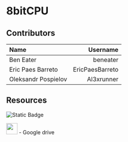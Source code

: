 # 8bitCPU
## Contributors
| Name | Username |
| :--- | ---: |
| Ben Eater | beneater |
| Eric Paes Barreto | EricPaesBarreto |
| Oleksandr Pospielov | Al3xrunner |

## Resources
![Static Badge](https://img.shields.io/badge/logo-javascript-blue?logo=googledrive)

<a href="https://drive.google.com/drive/folders/11IbSYdtCCtmHc5D7P9hTTaMxmuInLoOm?usp=sharing"><img style="width: 30px;" src="https://upload.wikimedia.org/wikipedia/commons/thumb/1/12/Google_Drive_icon_%282020%29.svg/512px-Google_Drive_icon_%282020%29.svg.png?20221103153031"></a> - Google drive
